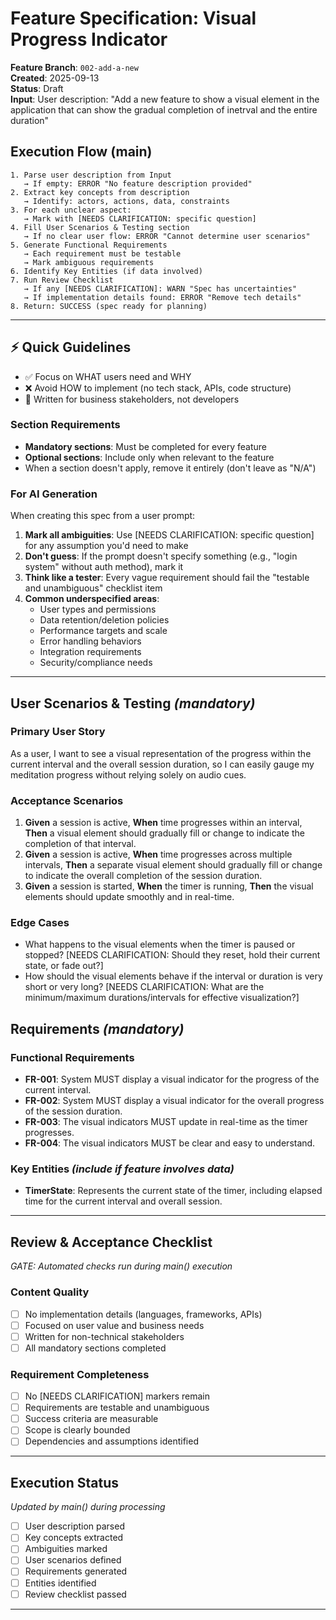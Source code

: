 # Feature Specification: Visual Progress Indicator

**Feature Branch**: `002-add-a-new`  
**Created**: 2025-09-13  
**Status**: Draft  
**Input**: User description: "Add a new feature to show a visual element in the application that can show the gradual completion of inetrval and the entire duration"

## Execution Flow (main)
```
1. Parse user description from Input
   → If empty: ERROR "No feature description provided"
2. Extract key concepts from description
   → Identify: actors, actions, data, constraints
3. For each unclear aspect:
   → Mark with [NEEDS CLARIFICATION: specific question]
4. Fill User Scenarios & Testing section
   → If no clear user flow: ERROR "Cannot determine user scenarios"
5. Generate Functional Requirements
   → Each requirement must be testable
   → Mark ambiguous requirements
6. Identify Key Entities (if data involved)
7. Run Review Checklist
   → If any [NEEDS CLARIFICATION]: WARN "Spec has uncertainties"
   → If implementation details found: ERROR "Remove tech details"
8. Return: SUCCESS (spec ready for planning)
```

---

## ⚡ Quick Guidelines
- ✅ Focus on WHAT users need and WHY
- ❌ Avoid HOW to implement (no tech stack, APIs, code structure)
- 👥 Written for business stakeholders, not developers

### Section Requirements
- **Mandatory sections**: Must be completed for every feature
- **Optional sections**: Include only when relevant to the feature
- When a section doesn't apply, remove it entirely (don't leave as "N/A")

### For AI Generation
When creating this spec from a user prompt:
1. **Mark all ambiguities**: Use [NEEDS CLARIFICATION: specific question] for any assumption you'd need to make
2. **Don't guess**: If the prompt doesn't specify something (e.g., "login system" without auth method), mark it
3. **Think like a tester**: Every vague requirement should fail the "testable and unambiguous" checklist item
4. **Common underspecified areas**:
   - User types and permissions
   - Data retention/deletion policies  
   - Performance targets and scale
   - Error handling behaviors
   - Integration requirements
   - Security/compliance needs

---

## User Scenarios & Testing *(mandatory)*

### Primary User Story
As a user, I want to see a visual representation of the progress within the current interval and the overall session duration, so I can easily gauge my meditation progress without relying solely on audio cues.

### Acceptance Scenarios
1. **Given** a session is active, **When** time progresses within an interval, **Then** a visual element should gradually fill or change to indicate the completion of that interval.
2. **Given** a session is active, **When** time progresses across multiple intervals, **Then** a separate visual element should gradually fill or change to indicate the overall completion of the session duration.
3. **Given** a session is started, **When** the timer is running, **Then** the visual elements should update smoothly and in real-time.

### Edge Cases
- What happens to the visual elements when the timer is paused or stopped? [NEEDS CLARIFICATION: Should they reset, hold their current state, or fade out?]
- How should the visual elements behave if the interval or duration is very short or very long? [NEEDS CLARIFICATION: What are the minimum/maximum durations/intervals for effective visualization?]

## Requirements *(mandatory)*

### Functional Requirements
- **FR-001**: System MUST display a visual indicator for the progress of the current interval.
- **FR-002**: System MUST display a visual indicator for the overall progress of the session duration.
- **FR-003**: The visual indicators MUST update in real-time as the timer progresses.
- **FR-004**: The visual indicators MUST be clear and easy to understand.

### Key Entities *(include if feature involves data)*
- **TimerState**: Represents the current state of the timer, including elapsed time for the current interval and overall session.

---

## Review & Acceptance Checklist
*GATE: Automated checks run during main() execution*

### Content Quality
- [ ] No implementation details (languages, frameworks, APIs)
- [ ] Focused on user value and business needs
- [ ] Written for non-technical stakeholders
- [ ] All mandatory sections completed

### Requirement Completeness
- [ ] No [NEEDS CLARIFICATION] markers remain
- [ ] Requirements are testable and unambiguous  
- [ ] Success criteria are measurable
- [ ] Scope is clearly bounded
- [ ] Dependencies and assumptions identified

---

## Execution Status
*Updated by main() during processing*

- [ ] User description parsed
- [ ] Key concepts extracted
- [ ] Ambiguities marked
- [ ] User scenarios defined
- [ ] Requirements generated
- [ ] Entities identified
- [ ] Review checklist passed

---